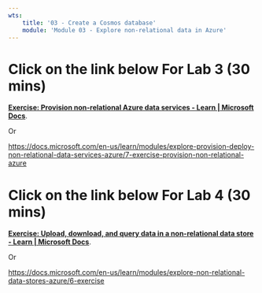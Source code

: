 ```yaml
---
wts:
    title: '03 - Create a Cosmos database'
    module: 'Module 03 - Explore non-relational data in Azure'
---
```


# Click on the link below For Lab 3 (30 mins)

 [**Exercise: Provision non-relational Azure data services - Learn | Microsoft Docs**](https://docs.microsoft.com/en-us/learn/modules/explore-provision-deploy-non-relational-data-services-azure/7-exercise-provision-non-relational-azure).

Or 

https://docs.microsoft.com/en-us/learn/modules/explore-provision-deploy-non-relational-data-services-azure/7-exercise-provision-non-relational-azure

# Click on the link below For Lab 4 (30 mins)



 [**Exercise: Upload, download, and query data in a non-relational data store - Learn | Microsoft Docs**](https://docs.microsoft.com/en-us/learn/modules/explore-non-relational-data-stores-azure/6-exercise).

Or 

https://docs.microsoft.com/en-us/learn/modules/explore-non-relational-data-stores-azure/6-exercise

